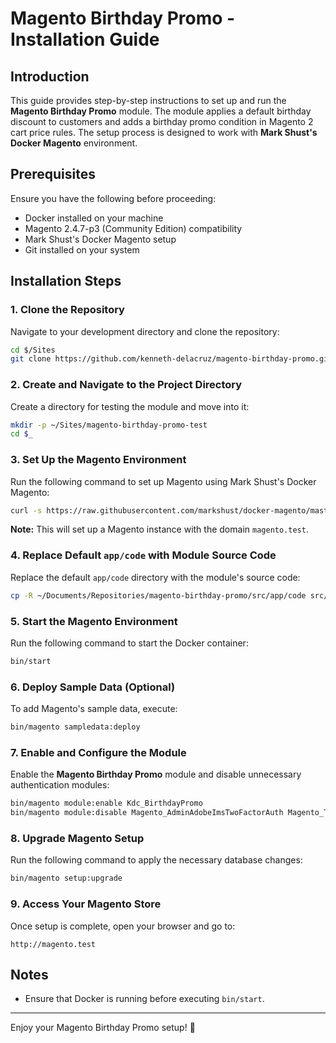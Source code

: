 # Magento Birthday Promo - Installation Guide

## Introduction

This guide provides step-by-step instructions to set up and run the **Magento Birthday Promo** module. The module applies a default birthday discount to customers and adds a birthday promo condition in Magento 2 cart price rules. The setup process is designed to work with **Mark Shust's Docker Magento** environment.

## Prerequisites

Ensure you have the following before proceeding:

- Docker installed on your machine
- Magento 2.4.7-p3 (Community Edition) compatibility
- Mark Shust's Docker Magento setup
- Git installed on your system

## Installation Steps

### 1. Clone the Repository

Navigate to your development directory and clone the repository:
```sh
cd $/Sites
git clone https://github.com/kenneth-delacruz/magento-birthday-promo.git
```

### 2. Create and Navigate to the Project Directory

Create a directory for testing the module and move into it:
```sh
mkdir -p ~/Sites/magento-birthday-promo-test
cd $_
```

### 3. Set Up the Magento Environment

Run the following command to set up Magento using Mark Shust's Docker Magento:
```sh
curl -s https://raw.githubusercontent.com/markshust/docker-magento/master/lib/onelinesetup | bash -s -- magento.test community 2.4.7-p3
```
**Note:** This will set up a Magento instance with the domain `magento.test`.

### 4. Replace Default `app/code` with Module Source Code

Replace the default `app/code` directory with the module's source code:
```sh
cp -R ~/Documents/Repositories/magento-birthday-promo/src/app/code src/app/
```

### 5. Start the Magento Environment

Run the following command to start the Docker container:
```sh
bin/start
```

### 6. Deploy Sample Data (Optional)

To add Magento's sample data, execute:
```sh
bin/magento sampledata:deploy
```

### 7. Enable and Configure the Module

Enable the **Magento Birthday Promo** module and disable unnecessary authentication modules:
```sh
bin/magento module:enable Kdc_BirthdayPromo
bin/magento module:disable Magento_AdminAdobeImsTwoFactorAuth Magento_TwoFactorAuth
```

### 8. Upgrade Magento Setup

Run the following command to apply the necessary database changes:
```sh
bin/magento setup:upgrade
```

### 9. Access Your Magento Store

Once setup is complete, open your browser and go to:
```
http://magento.test
```

## Notes

- Ensure that Docker is running before executing `bin/start`.

---

Enjoy your Magento Birthday Promo setup! 🎉

